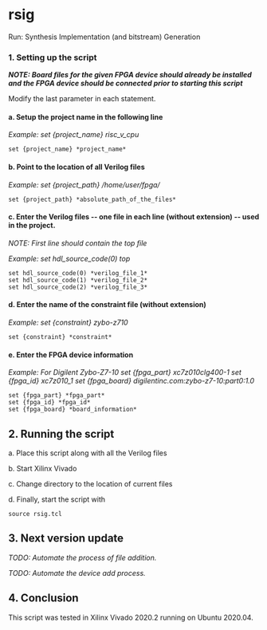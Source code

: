 # rsig
Run: Synthesis Implementation (and bitstream) Generation

### 1. **Setting up the script**

***NOTE: Board files for the given FPGA device should already be installed and the FPGA device should be connected prior to starting this script***

Modify the last parameter in each statement.


#### a. Setup the project name in the following line
*Example: set {project_name} risc_v_cpu*
	
	set {project_name} *project_name*

#### b. Point to the location of all Verilog files
*Example: set {project_path} /home/user/fpga/*
	
	set {project_path} *absolute_path_of_the_files*

#### c. Enter the Verilog files -- one file in each line (without extension) -- used in the project.
*NOTE: First line should contain the top file*

*Example: set hdl_source_code(0) top*

	set hdl_source_code(0) *verilog_file_1*
	set hdl_source_code(1) *verilog_file_2*
	set hdl_source_code(2) *verilog_file_3*

#### d. Enter the name of the constraint file (without extension)
*Example: set {constraint} zybo-z710*
	
	set {constraint} *constraint*

#### e. Enter the FPGA device information
*Example: For Digilent Zybo-Z7-10 
set {fpga_part} xc7z010clg400-1 
set {fpga_id} xc7z010_1 
set {fpga_board} digilentinc.com:zybo-z7-10:part0:1.0*

	set {fpga_part} *fpga_part*
	set {fpga_id} *fpga_id*
	set {fpga_board} *board_information*

## 2. **Running the script**

 a. Place this script along with all the Verilog files 

 b. Start Xilinx Vivado 

 c. Change directory to the location of current files 

 d. Finally, start the script with
 	
	source rsig.tcl

## 3. **Next version update**
*TODO: Automate the process of file addition.*

*TODO: Automate the device add process.*

## 4. **Conclusion**
This script was tested in Xilinx Vivado 2020.2 running on Ubuntu 2020.04.

